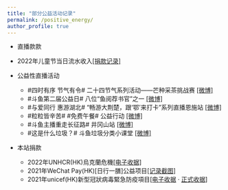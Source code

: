 ```yaml
---
title: "部分公益活动记录"
permalink: /positive_energy/
author_profile: true
---
```


* 直播款款
 * 2022年儿童节当日流水收入[[捐款记录]](https://img.douyucdn.cn/data/yuba/default/2022/06/02/202206020104149119286808981.jpg)

* 公益性直播活动

  * #四时有序 节气有令# 二十四节气系列活动——芒种采茶挑战赛 [[微博]](https://weibo.com/6337194707/KiCoLwhqr)
  * #斗鱼第二届公益日# 八位“鱼阅荐书官”之一 [[微博]](https://weibo.com/3982726153/KcI5AD4Lt)
  * #与爱同行 惠游湖北# “畅游大荆楚，跟‘鄂’来打卡”系列直播恩施站 [[微博]](https://weibo.com/6337194707/JqZECf4CO)
  * #粒粒皆辛苦# #免费午餐# 公益行动 [[微博]](https://weibo.com/6337194707/JoxKUiq0N)
  * #斗鱼主播重走长征路# 井冈山站 [[微博]](https://weibo.com/3982726153/JjGkeFrHy)
  * #这是什么垃圾？# 斗鱼垃圾分类小课堂 [[微博]](https://weibo.com/3982726153/HCHEH61h5)

* 本站捐款

  * 2022年UNHCR(HK)烏克蘭危機[[电子收据]](/images/donate/UNHCR22.png)
  * 2021年WeChat Pay(HK)[日行一膳]公益项目[[记录截图]](/images/donate/wechat-pay.jpg)
  * 2021年unicef(HK)新型冠狀病毒緊急防疫項目[[电子收据](/images/donate/my-record-1.png) · [正式收据](/images/donate/my-record-2.png)]
